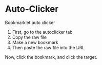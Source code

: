 # Auto-Clicker
Bookmarklet auto clicker

1. First, go to the autoclicker tab
2. Copy the raw file
3. Make a new bookmark
4. Then paste the raw file into the URL

Now, click the bookmark, and click the target.
